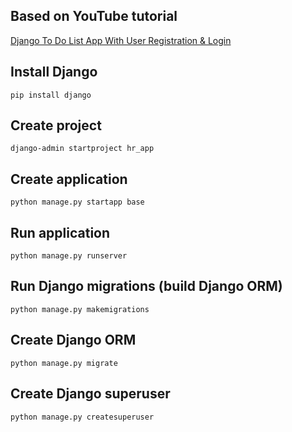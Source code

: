 ## Based on YouTube tutorial

[Django To Do List App With User Registration & Login](https://www.youtube.com/watch?v=llbtoQTt4qw)

## Install Django

```
pip install django
```

## Create project

```
django-admin startproject hr_app
```

## Create application

```
python manage.py startapp base
```

## Run application

```
python manage.py runserver
```

## Run Django migrations (build Django ORM)

```
python manage.py makemigrations
```

## Create Django ORM

```
python manage.py migrate
```

## Create Django superuser

```
python manage.py createsuperuser
```
